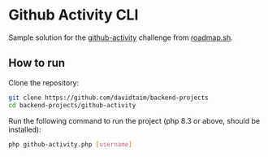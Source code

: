 # Github Activity CLI

Sample solution for the [github-activity](https://roadmap.sh/projects/github-user-activity) challenge from [roadmap.sh](https://roadmap.sh/).

## How to run

Clone the repository:

```bash
git clone https://github.com/davidtaim/backend-projects
cd backend-projects/github-activity
```

Run the following command to run the project (php 8.3 or above, should be installed):

```bash
php github-activity.php [username]
```